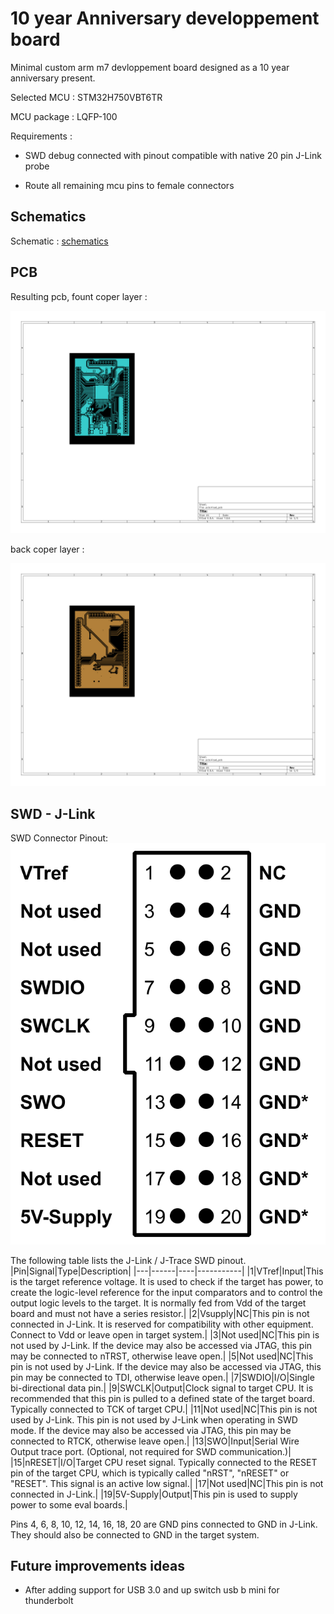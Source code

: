 # 10 year Anniversary developpement board

Minimal custom arm m7 devloppement board designed as a 10 year anniversary present. 

Selected MCU : STM32H750VBT6TR 

MCU package :  LQFP-100 

Requirements :

- SWD debug connected with pinout compatible with native 20 pin J-Link probe

- Route all remaining mcu pins to female connectors 

## Schematics

Schematic : [schematics](/doc/schematic.pdf)

## PCB

Resulting pcb, fount coper layer : 

![fount!](/doc/pcb-F_Cu.svg)

back coper layer :

![back!](/doc/pcb-B_Cu.svg)

## SWD - J-Link

SWD Connector Pinout:
![connector!](/doc/swd_jlink.svg)

The following table lists the J-Link / J-Trace SWD pinout.
|Pin|Signal|Type|Description|
|---|------|----|-----------|
|1|VTref|Input|This is the target reference voltage. It is used to check if the target has power, to create the logic-level reference for the input comparators and to control the output logic levels to the target. It is normally fed from Vdd of the target board and must not have a series resistor.|
|2|Vsupply|NC|This pin is not connected in J-Link. It is reserved for compatibility with other equipment. Connect to Vdd or leave open in target system.|
|3|Not used|NC|This pin is not used by J-Link. If the device may also be accessed via JTAG, this pin may be connected to nTRST, otherwise leave open.|
|5|Not used|NC|This pin is not used by J-Link. If the device may also be accessed via JTAG, this pin may be connected to TDI, otherwise leave open.|
|7|SWDIO|I/O|Single bi-directional data pin.|
|9|SWCLK|Output|Clock signal to target CPU. It is recommended that this pin is pulled to a defined state of the target board. Typically connected to TCK of target CPU.|
|11|Not used|NC|This pin is not used by J-Link. This pin is not used by J-Link when operating in SWD mode. If the device may also be accessed via JTAG, this pin may be connected to RTCK, otherwise leave open.|
|13|SWO|Input|Serial Wire Output trace port. (Optional, not required for SWD communication.)|
|15|nRESET|I/O|Target CPU reset signal. Typically connected to the RESET pin of the target CPU, which is typically called "nRST", "nRESET" or "RESET". This signal is an active low signal.|
|17|Not used|NC|This pin is not connected in J-Link.|
|19|5V-Supply|Output|This pin is used to supply power to some eval boards.|

Pins 4, 6, 8, 10, 12, 14, 16, 18, 20 are GND pins connected to GND in J-Link. They should also be connected to GND in the target system.


## Future improvements ideas

- After adding support for USB 3.0 and up switch usb b mini for thunderbolt
